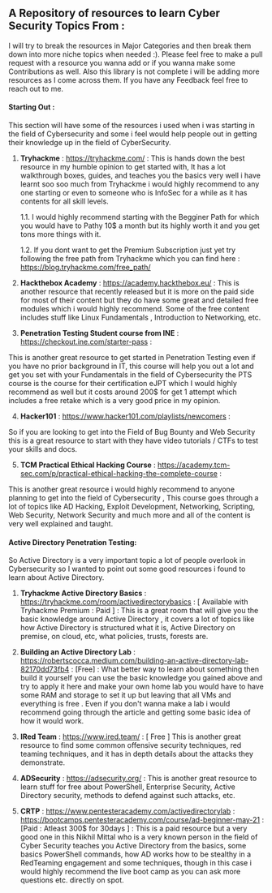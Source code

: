 ## A Repository of resources to learn Cyber Security Topics From :


I will try to break the resources in Major Categories and then break them down into more niche topics when needed :). Please feel free to make a pull request with a resource you wanna add or if you wanna make some Contributions as well. Also this library is not complete i will be adding more resources as I come across them. If you have any Feedback feel free to reach out to me.


#### Starting Out :

This section will have some of the resources i used when i was starting in the field of Cybersecurity and some i feel would help people out in getting their knowledge up in the field of CyberSecurity.

1. **Tryhackme** : https://tryhackme.com/ :
This is hands down the best resource in my humble opinion to get started with, It has a lot walkthrough boxes, guides, and teaches you the basics very well i have learnt soo soo much from Tryhackme i would highly recommend to any one starting or even to someone who is InfoSec for a while as it has contents for all skill levels.

    1.1. I would highly recommend starting with the Begginer Path for which you would have to Pathy 10$ a month but its highly worth it and you get tons more things with it. 

    1.2. If you dont want to get the Premium Subscription just yet try following the free path from Tryhackme which you can find here : https://blog.tryhackme.com/free_path/

2. **Hackthebox Academy** : https://academy.hackthebox.eu/ :
This is another resource that recently released but it is more on the paid side for most of their content but they do have some great and detailed free modules which i would highly recommend. Some of the free content includes stuff like Linux Fundamentals , Introduction to Networking, etc.

3. **Penetration Testing Student course from INE** : https://checkout.ine.com/starter-pass :

This is another great resource to get started in Penetration Testing even if you have no prior background in IT, this course will help you out a lot and get you set with your Fundamentals in the field of Cybersecurity the PTS course is the course for their certification eJPT which I would highly recommend as well but it costs around 200$ for get 1 attempt which includes a free retake which is a very good price in my opinion.

4. **Hacker101** : https://www.hacker101.com/playlists/newcomers :

So if you are looking to get into the Field of Bug Bounty and Web Security this is a great resource to start with they have video tutorials / CTFs to test your skills and docs.  

5. **TCM Practical Ethical Hacking Course** : https://academy.tcm-sec.com/p/practical-ethical-hacking-the-complete-course :

This is another great resource i would highly recommend to anyone planning to get into the field of Cybersecurity , This course goes through a lot of topics like AD Hacking, Exploit Development, Networking, Scripting, Web Security, Network Security and much more and all of the content is very well explained and taught.

#### Active Directory Penetration Testing:

So Active Directory is a very important topic a lot of people overlook in Cybersecurity so I wanted to point out some good resources i found to learn about Active Directory.

1. **Tryhackme Active Directory Basics** : https://tryhackme.com/room/activedirectorybasics : [ Available with Tryhackme Premium : Paid ] :
This is a great room that will give you the basic knowledge around Active Directory , it covers a lot of topics like how Active Directory is structured what it is, Active Directory on premise, on cloud, etc, what policies, trusts, forests are.

2. **Building an Active Directory Lab** : https://robertscocca.medium.com/building-an-active-directory-lab-82170dd73fb4 : [Free] :
What better way to learn about something then build it yourself you can use the basic knowledge you gained above and try to apply it here and make your own home lab you would have to have some RAM and storage to set it up but leaving that all VMs and everything is free . Even if you don't wanna make a lab i would recommend going through the article and getting some basic idea of how it would work.

3. **IRed Team** : https://www.ired.team/ : [ Free ]
This is another great resource to find some common offensive security techniques, red teaming techniques, and it has in depth details about the attacks they demonstrate.

4. **ADSecurity** : https://adsecurity.org/ :
This is another great resource to learn stuff for free about PowerShell, Enterprise Security, Active Directory security, methods to defend against such attacks, etc.

5. **CRTP** : https://www.pentesteracademy.com/activedirectorylab : https://bootcamps.pentesteracademy.com/course/ad-beginner-may-21 : [Paid : Atleast 300$ for 30days ] :
This is a paid resource but a very  good one in this Nikhil Mittal who is a very known person in the field of Cyber Security teaches you Active Directory from the basics, some basics PowerShell commands, how AD works how to be stealthy in a RedTeaming engagement and some techniques, though in this case i would highly recommend the live boot camp as you can ask more questions etc. directly on spot.
